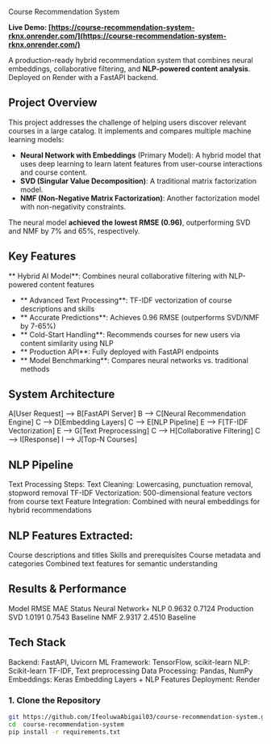 Course Recommendation System

**Live Demo: [https://course-recommendation-system-rknx.onrender.com/](https://course-recommendation-system-rknx.onrender.com/)**

A production-ready hybrid recommendation system that combines neural embeddings, collaborative filtering, and **NLP-powered content analysis**. Deployed on Render with a FastAPI backend.



## Project Overview

This project addresses the challenge of helping users discover relevant courses in a large catalog. It implements and compares multiple machine learning models:
- **Neural Network with Embeddings** (Primary Model): A hybrid model that uses deep learning to learn latent features from user-course interactions and course content.
- **SVD (Singular Value Decomposition)**: A traditional matrix factorization model.
- **NMF (Non-Negative Matrix Factorization)**: Another factorization model with non-negativity constraints.

The neural model **achieved the lowest RMSE (0.96)**, outperforming SVD and NMF by 7% and 65%, respectively.

##  Key Features

 ** Hybrid AI Model**: Combines neural collaborative filtering with NLP-powered content features
- ** Advanced Text Processing**: TF-IDF vectorization of course descriptions and skills
- ** Accurate Predictions**: Achieves 0.96 RMSE (outperforms SVD/NMF by 7-65%)
- ** Cold-Start Handling**: Recommends courses for new users via content similarity using NLP
- ** Production API**: Fully deployed with FastAPI endpoints
- ** Model Benchmarking**: Compares neural networks vs. traditional methods

##   System Architecture 

A[User Request] --> B[FastAPI Server]
B --> C[Neural Recommendation Engine]
C --> D[Embedding Layers]
C --> E[NLP Pipeline]
E --> F[TF-IDF Vectorization]
E --> G[Text Preprocessing]
C --> H[Collaborative Filtering]
C --> I[Response]
I --> J[Top-N Courses]

## NLP Pipeline
Text Processing Steps:
Text Cleaning: Lowercasing, punctuation removal, stopword removal
TF-IDF Vectorization: 500-dimensional feature vectors from course text
Feature Integration: Combined with neural embeddings for hybrid recommendations

## NLP Features Extracted:
Course descriptions and titles
Skills and prerequisites
Course metadata and categories
Combined text features for semantic understanding


##  Results & Performance

Model	RMSE	MAE	Status
Neural Network+ NLP	0.9632	0.7124	Production
SVD	            1.0191	0.7543	Baseline
NMF	            2.9317	2.4510	Baseline

## Tech Stack
Backend: FastAPI, Uvicorn
ML Framework: TensorFlow, scikit-learn
NLP: Scikit-learn TF-IDF, Text preprocessing
Data Processing: Pandas, NumPy
Embeddings: Keras Embedding Layers + NLP Features
Deployment: Render



### 1. Clone the Repository
```bash
git https://github.com/IfeoluwaAbigail03/course-recommendation-system.git
cd  course-recommendation-system
pip install -r requirements.txt